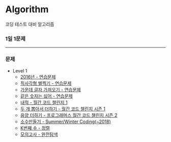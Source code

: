 # Algorithm

코딩 테스트 대비 알고리즘 

### 1일 1문제

---

### 문제

  - Level 1
    - [2016년 - 연습문제](https://github.com/Cha-Y-S/Algorithm/tree/main/2016%EB%85%84)
    - [직사각형 별찍기 - 연습문제](https://github.com/Cha-Y-S/Algorithm/tree/main/%EC%A7%81%EC%82%AC%EA%B0%81%ED%98%95%20%EB%B3%84%EC%B0%8D%EA%B8%B0)
    - [가운데 글자 가져오기 - 연습문제](https://github.com/Cha-Y-S/Algorithm/tree/main/%EA%B0%80%EC%9A%B4%EB%8D%B0%20%EA%B8%80%EC%9E%90%20%EA%B0%80%EC%A0%B8%EC%98%A4%EA%B8%B0)
    - [같은 숫자는 싫어 - 연습문제](https://github.com/Cha-Y-S/Algorithm/tree/main/%EA%B0%99%EC%9D%80%20%EC%88%AB%EC%9E%90%EB%8A%94%20%EC%8B%AB%EC%96%B4)
    - [내적 - 월간 코드 챌린지 1](https://github.com/Cha-Y-S/Algorithm/tree/main/%EB%82%B4%EC%A0%81)
    - [두 개 뽑아서 더하기 - 월간 코드 챌린지 시즌 1](https://github.com/Cha-Y-S/Algorithm/tree/main/%EB%91%90%20%EA%B0%9C%20%EB%BD%91%EC%95%84%EC%84%9C%20%EB%8D%94%ED%95%98%EA%B8%B0)
    - [음양 더하기 - 프로그래머스 월간 코드 챌린지 시즌 2](https://github.com/Cha-Y-S/Algorithm/tree/main/%EC%9D%8C%EC%96%91%20%EB%8D%94%ED%95%98%EA%B8%B0)
    - [소수만들기 - Summer/Winter Coding(~2018)](https://github.com/Cha-Y-S/Algorithm/tree/main/%EC%86%8C%EC%88%98%20%EB%A7%8C%EB%93%A4%EA%B8%B0)
    - [K번째 수 - 정렬](https://github.com/Cha-Y-S/Algorithm/tree/main/K%EB%B2%88%EC%A7%B8%EC%88%98)
    - [모의고사 - 완전탐색](https://github.com/Cha-Y-S/Algorithm/tree/main/%EB%AA%A8%EC%9D%98%EA%B3%A0%EC%82%AC)
    

    
